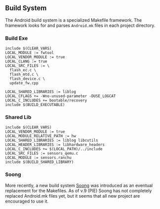 ## Build System

The Android build system is a specialized Makefile framework. The framework looks for and parses `Android.mk` files in each project directory.

### Build Exe

```
include $(CLEAR_VARS) 
LOCAL_MODULE := fwtool 
LOCAL_VENDOR_MODULE := true
LOCAL_CLANG := true 
LOCAL_SRC_FILES := \
  flash_ec.c \
  flash_mtd.c \
  flash_device.c \
  update_fw.cpp 

LOCAL_SHARED_LIBRARIES := liblog 
LOCAL_CFLAGS += -Wno-unused-parameter -DUSE_LOGCAT 
LOCAL_C_INCLUDES += bootable/recovery 
include $(BUILD_EXECUTABLE) 
```

### Shared Lib 

```
include $(CLEAR_VARS) 
LOCAL_VENDOR_MODULE := true 
LOCAL_MODULE_RELATIVE_PATH := hw 
LOCAL_SHARED_LIBRARIES := liblog libcutils 
LOCAL_HEADER_LIBRARIES := libhardware_headers 
LOCAL_C_INCLUDES += $(LOCAL_PATH)/../include 
LOCAL_SRC_FILES := sensors_qemu.c 
LOCAL_MODULE := sensors.ranchu 
include $(BUILD_SHARED_LIBRARY)
```

### Soong
More recently, a new build system [Soong](https://android.googlesource.com/platform/build/soong/) was introduced as an eventual replacement for the Makefiles. As of v.9 (PIE) Soong has not completely replaced Android.mk files yet, but it seems that all new project are encouraged to use it.